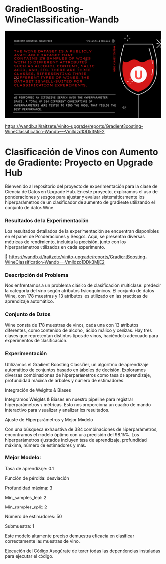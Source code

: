 # GradientBoosting-WineClassification-Wandb


 
![Alt text](Portada-1.png)


https://wandb.ai/iraitzete/vinito-upgrade/reports/GradientBoosting-WineClassification-Wandb---Vmlldzo1ODk3MjE2




# Clasificación de Vinos con Aumento de Gradiente: Proyecto en Upgrade Hub       

Bienvenido al repositorio del proyecto de experimentación para la clase de Ciencia de Datos en Upgrade Hub. En este proyecto, exploramos el uso de ponderaciones y sesgos para ajustar y evaluar sistemáticamente los hiperparámetros de un clasificador de aumento de gradiente utilizando el conjunto de datos Wine.


### Resultados de la Experimentación

Los resultados detallados de la experimentación se encuentran disponibles en el panel de Ponderaciones y Sesgos. Aquí, se presentan diversas métricas de rendimiento, incluida la precisión, junto con los hiperparámetros utilizados en cada experimento.

🔗 https://wandb.ai/iraitzete/vinito-upgrade/reports/GradientBoosting-WineClassification-Wandb---Vmlldzo1ODk3MjE2

### Descripción del Problema

Nos enfrentamos a un problema clásico de clasificación multiclase: predecir la categoría del vino según atributos fisicoquímicos. El conjunto de datos Wine, con 178 muestras y 13 atributos, es utilizado en las practicas de aprendizaje automático.

### Conjunto de Datos


Wine consta de 178 muestras de vinos, cada una con 13 atributos diferentes, como contenido de alcohol, ácido málico y cenizas. Hay tres clases que representan distintos tipos de vinos, haciéndolo adecuado para experimentos de clasificación.

### Experimentación


Utilizamos el Gradient Boosting Classifier, un algoritmo de aprendizaje automático de conjuntos basado en árboles de decisión. Exploramos diversas combinaciones de hiperparámetros como tasa de aprendizaje, profundidad máxima de árboles y número de estimadores.



Integración de Weights & Biases


Integramos Weights & Biases en nuestro pipeline para registrar hiperparámetros y métricas. Esto nos proporciona un cuadro de mando interactivo para visualizar y analizar los resultados.



Ajuste de Hiperparámetros y Mejor Modelo        


Con una búsqueda exhaustiva de 384 combinaciones de hiperparámetros, encontramos el modelo óptimo con una precisión del 98.15%. Los hiperparámetros ajustados incluyen tasa de aprendizaje, profundidad máxima, número de estimadores y más.



### Mejor Modelo:

Tasa de aprendizaje: 0.1      

Función de pérdida: desviación                                                    

Profundidad máxima: 3                                                    

Min_samples_leaf: 2                                                        

Min_samples_split: 2                                                               

Número de estimadores: 50                                                       

Submuestra: 1                                                         

Este modelo altamente preciso demuestra eficacia en clasificar correctamente las muestras de vino.

Ejecución del Código
Asegúrate de tener todas las dependencias instaladas para ejecutar el código.

